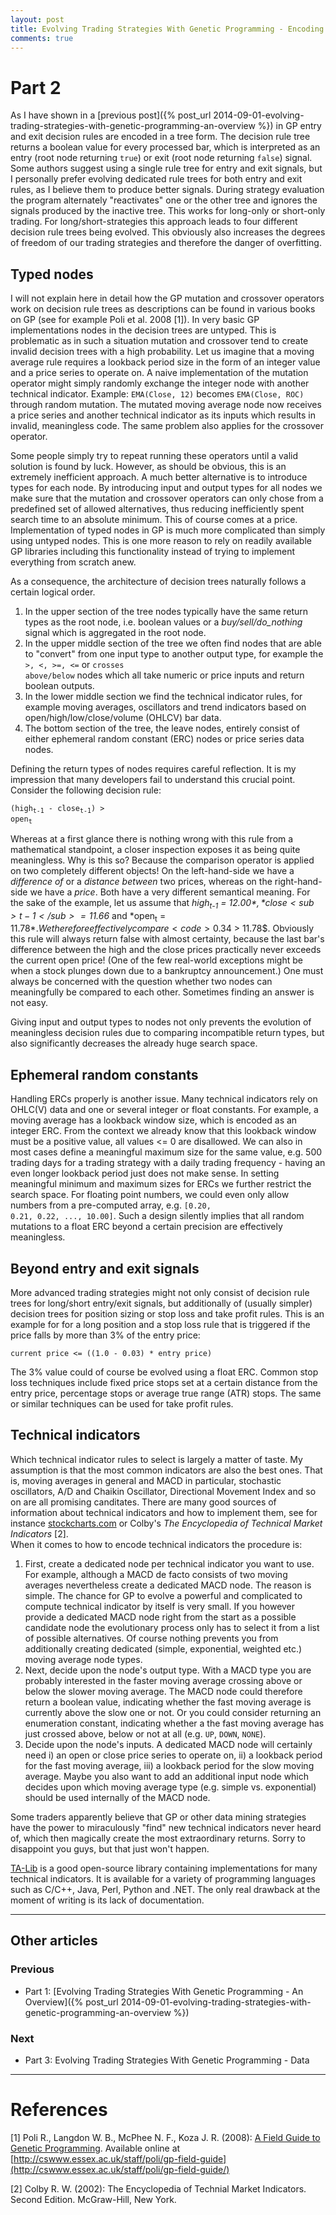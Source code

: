 ```yaml
---
layout: post
title: Evolving Trading Strategies With Genetic Programming - Encoding Trading Strategies
comments: true
---
```

# Part 2
As I have shown in a [previous post]({% post_url 2014-09-01-evolving-trading-strategies-with-genetic-programming-an-overview %}) in GP entry and exit decision rules are encoded in a tree form. The decision rule tree returns a boolean value for every processed bar, which is interpreted as an entry (root node returning <code>true</code>) or exit (root node returning <code>false</code>) signal. Some authors suggest using a single rule tree for entry and exit signals, but I personally prefer evolving dedicated rule trees for both entry and exit rules, as I believe them to produce better signals.<!--more--> During strategy evaluation the program alternately "reactivates" one or the other tree and ignores the signals produced by the inactive tree. This works for long-only or short-only trading. For long/short-strategies this approach leads to four different decision rule trees being evolved. This obviously also increases the degrees of freedom of our trading strategies and therefore the danger of overfitting.

## Typed nodes
I will not explain here in detail how the GP mutation and crossover operators work on decision rule trees as descriptions can be found in various books on GP (see for example Poli et al. 2008 [1]). In very basic GP implementations nodes in the decision trees are untyped. This is problematic as in such a situation mutation and crossover tend to create invalid decision trees with a high probability. Let us imagine that a moving average rule requires a lookback period size in the form of an integer value and a price series to operate on. A naive implementation of the mutation operator might simply randomly exchange the integer node with another technical indicator. Example: <code>EMA(Close, 12)</code> becomes <code>EMA(Close, ROC)</code> through random mutation. The mutated moving average node now receives a price series and another technical indicator as its inputs which results in invalid, meaningless code. The same problem also applies for the crossover operator.

Some people simply try to repeat running these operators until a valid solution is found by luck. However, as should be obvious, this is an extremely inefficient approach. A much better alternative is to introduce types for each node. By introducing input and output types for all nodes we make sure that the mutation and crossover operators can only chose from a predefined set of allowed alternatives, thus reducing inefficiently spent search time to an absolute minimum. This of course comes at a price. Implementation of typed nodes in GP is much more complicated than simply using untyped nodes. This is one more reason to rely on readily available GP libraries including this functionality instead of trying to implement everything from scratch anew.

As a consequence, the architecture of decision trees naturally follows a certain logical order.

1. In the upper section of the tree nodes typically have the same return types as the root node, i.e. boolean values or a *buy/sell/do_nothing* signal which is aggregated in the root node.
2. In the upper middle section of the tree we often find nodes that are able to "convert" from one input type to another output type, for example the <code>>, <, >=, <=</code> or <code>crosses above/below</code> nodes which all take numeric or price inputs and return boolean outputs.
3. In the lower middle section we find the technical indicator rules, for example moving averages, oscillators and trend indicators based on open/high/low/close/volume (OHLCV) bar data.
4. The bottom section of the tree, the leave nodes, entirely consist of either ephemeral random constant (ERC) nodes or price series data nodes.

Defining the return types of nodes requires careful reflection. It is my impression that many developers fail to understand this crucial point. Consider the following decision rule:

<code>(high<sub>t-1</sub> - close<sub>t-1</sub>) > open<sub>t</sub></code>

Whereas at a first glance there is nothing wrong with this rule from a mathematical standpoint, a closer inspection exposes it as being quite meaningless. Why is this so? Because the comparison operator is applied on two completely different objects! On the left-hand-side we have a _difference of_ or a _distance between_ two prices, whereas on the right-hand-side we have a _price_. Both have a very different semantical meaning. For the sake of the example, let us assume that *high<sub>t-1</sub> = 12.00$*, *close<sub>t-1</sub> = 11.66$* and *open<sub>t</sub> = 11.78$*. We therefore effectively compare <code>0.34$ > 11.78$</code>. Obviously this rule will always return false with almost certainty, because the last bar's difference between the high and the close prices practically never exceeds the current open price! (One of the few real-world exceptions might be when a stock plunges down due to a bankruptcy announcement.) One must always be concerned with the question whether two nodes can meaningfully be compared to each other. Sometimes finding an answer is not easy.
  
Giving input and output types to nodes not only prevents the evolution of meaningless decision rules due to comparing incompatible return types, but also significantly decreases the already huge search space.

## Ephemeral random constants

Handling ERCs properly is another issue. Many technical indicators rely on OHLC(V) data and one or several integer or float constants. For example, a moving average has a lookback window size, which is encoded as an integer ERC. From the context we already know that this lookback window must be a positive value, all values <= 0 are disallowed. We can also in most cases define a meaningful maximum size for the same value, e.g. 500 trading days for a trading strategy with a daily trading frequency - having an even longer lookback period just does not make sense. In setting meaningful minimum and maximum sizes for ERCs we further restrict the search space. For floating point numbers, we could even only allow numbers from a pre-computed array, e.g. <code>[0.20, 0.21, 0.22, ..., 10.00]</code>. Such a design silently implies that all random mutations to a float ERC beyond a certain precision are effectively meaningless.

## Beyond entry and exit signals

More advanced trading strategies might not only consist of decision rule trees for long/short entry/exit signals, but additionally of (usually simpler) decision trees for position sizing or stop loss and take profit rules. This is an example for for a long position and a stop loss rule that is triggered if the price falls by more than 3% of the entry price:

<code>current price <= ((1.0 - 0.03) * entry price)</code>

The 3% value could of course be evolved using a float ERC. Common stop loss techniques include fixed price stops set at a certain distance from the entry price, percentage stops or average true range (ATR) stops. The same or similar techniques can be used for take profit rules.

## Technical indicators

Which technical indicator rules to select is largely a matter of taste. My assumption is that the most common indicators are also the best ones. That is, moving averages in general and MACD in particular, stochastic oscillators, A/D and Chaikin Oscillator, Directional Movement Index and so on are all promising canditates. There are many good sources of information about technical indicators and how to implement them, see for instance [stockcharts.com](http://stockcharts.com/school/doku.php?id=chart_school:technical_indicators) or Colby's _The Encyclopedia of Technical Market Indicators_ [2].  
When it comes to how to encode technical indicators the procedure is:

1. First, create a dedicated node per technical indicator you want to use. For example, although a MACD de facto consists of two moving averages nevertheless create a dedicated MACD node. The reason is simple. The chance for GP to evolve a powerful and complicated to compute technical indicator by itself is very small. If you however provide a dedicated MACD node right from the start as a possible candidate node the evolutionary process only has to select it from a list of possible alternatives. Of course nothing prevents you from additionally creating dedicated (simple, exponential, weighted etc.) moving average node types.
2. Next, decide upon the node's output type. With a MACD type you are probably interested in the faster moving average crossing above or below the slower moving average. The MACD node could therefore return a boolean value, indicating whether the fast moving average is currently above the slow one or not. Or you could consider returning an enumeration constant, indicating whether a the fast moving average has just crossed above, below or not at all (e.g. <code>UP</code>, <code>DOWN</code>, <code>NONE</code>).
3. Decide upon the node's inputs. A dedicated MACD node will certainly need i) an open or close price series to operate on, ii) a lookback period for the fast moving average, iii) a lookback period for the slow moving average. Maybe you also want to add an additional input node which decides upon which moving average type (e.g. simple vs. exponential) should be used internally of the MACD node.

Some traders apparently believe that GP or other data mining strategies have the power to miraculously "find" new technical indicators never heard of, which then magically create the most extraordinary returns. Sorry to disappoint you guys, but that just won't happen.

[TA-Lib](http://ta-lib.org/) is a good open-source library containing implementations for many technical indicators. It is available for a variety of programming languages such as C/C++, Java, Perl, Python and .NET. The only real drawback at the moment of writing is its lack of documentation.

----

## Other articles

### Previous

* Part 1: [Evolving Trading Strategies With Genetic Programming - An Overview]({% post_url 2014-09-01-evolving-trading-strategies-with-genetic-programming-an-overview %})

### Next

* Part 3: Evolving Trading Strategies With Genetic Programming - Data

----

# References
[1] Poli R., Langdon W. B., McPhee N. F., Koza J. R. (2008): [A Field Guide to Genetic Programming](http://cswww.essex.ac.uk/staff/poli/gp-field-guide/). Available online at [http://cswww.essex.ac.uk/staff/poli/gp-field-guide](http://cswww.essex.ac.uk/staff/poli/gp-field-guide/)

[2] Colby R. W. (2002): The Encyclopedia of Technial Market Indicators. Second Edition. McGraw-Hill, New York.